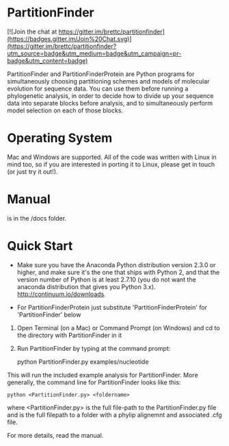 # PartitionFinder

[![Join the chat at https://gitter.im/brettc/partitionfinder](https://badges.gitter.im/Join%20Chat.svg)](https://gitter.im/brettc/partitionfinder?utm_source=badge&utm_medium=badge&utm_campaign=pr-badge&utm_content=badge)

PartitionFinder and PartitionFinderProtein are Python programs for simultaneously 
choosing partitioning schemes and models of molecular evolution for sequence data. 
You can use them before running a phylogenetic analysis, in order
to decide how to divide up your sequence data into separate blocks before
analysis, and to simultaneously perform model selection on each of those
blocks.

# Operating System

Mac and Windows are supported.
All of the code was written with Linux in mind too, so if you are interested
in porting it to Linux, please get in touch (or just try it out!).

# Manual

is in the /docs folder. 

# Quick Start

* Make sure you have the Anaconda Python distribution version 2.3.0 or higher, and make sure it's the one that ships with Python 2, and that the version number of Python is at least 2.7.10 (you do not want the anaconda distribution that gives you Python 3.x). http://continuum.io/downloads.

* For PartitionFinderProtein just substitute 'PartitionFinderProtein' for 'PartitionFinder' below

1.  Open Terminal (on a Mac) or Command Prompt (on Windows) and cd to the directory with PartitionFinder in it
2.  Run PartitionFinder by typing at the command prompt:

    python PartitionFinder.py examples/nucleotide

This will run the included example analysis for PartitionFinder. More generally, the command line for PartitionFinder looks like this:

    python <PartitionFinder.py> <foldername>

where <PartitionFinder.py> is the full file-path to the PartitionFinder.py file
and <foldername> is the full filepath to a folder with a phylip alignemnt and associated .cfg file.

For more details, read the manual.

